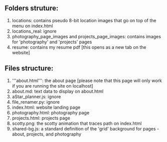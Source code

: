 ## Folders struture:
1. locations: contains pseudo 8-bit location images that go on top of the menu on index.html
2. locations_real: ignore
3. photography_page_images and projects_page_images: contains images for 'photography' and 'projects' pages
4. resume: contains my resume pdf [this opens as a new tab on the website]

## Files structure:
1. '''about.html''': the about page [please note that this page will only work if you are running the site on localhost]
2. about.md: text data to display on about.html
3. aStar_planner.js: ignore
4. file_renamer.py: ignore
5. index.html: website landing page
6. photography.html: photography page
7. projects.html: projects page
8. scotty.png: the scotty animation that traces path on index.html
9. shared-bg.js: a standard definition of the 'grid' background for pages - about, projects, and photography
